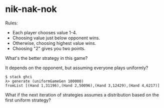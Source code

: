 # nik-nak-nok

Rules:

 - Each player chooses value 1-4.
 - Choosing value just below opponent wins.
 - Otherwise, choosing highest value wins.
 - Choosing "2" gives you two points.

What's the better strategy in this game?

It depends on the opponent, but assuming everyone plays uniformly?

```
$ stack ghci
λ> generate (uniformGameGen 100000)
fromList [(Hand 1,31196),(Hand 2,50096),(Hand 3,12429),(Hand 4,6217)]
```

What if the next iteration of strategies assumes a distribution based on the first uniform strategy?
